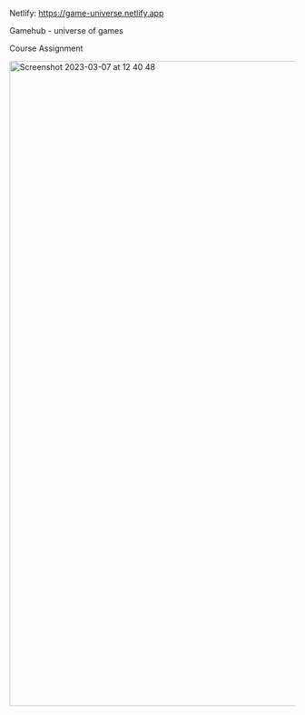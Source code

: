 Netlify: https://game-universe.netlify.app

Gamehub - universe of games

Course Assignment

<img width="1136" alt="Screenshot 2023-03-07 at 12 40 48" src="https://user-images.githubusercontent.com/95631899/223412203-2ae57ef2-5702-441f-9c24-f702456e2529.png">
